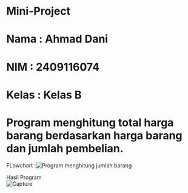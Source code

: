 # Mini-Project
# Nama : Ahmad Dani
# NIM : 2409116074
# Kelas : Kelas B

# Program menghitung total harga barang berdasarkan harga barang dan jumlah pembelian.

FLowchart :![Program menghitung jumlah barang](https://github.com/user-attachments/assets/1abe8754-3e22-4182-88ed-d3bdca6192a4)

Hasil Program  
![Capture](https://github.com/user-attachments/assets/d61d2b7e-a1ff-474b-ae1a-218a4efaf389)

